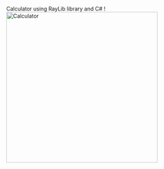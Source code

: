 Calculator using RayLib library and C#
!<img width="398" alt="Calculator" src="https://github.com/user-attachments/assets/d0b23f02-2e0b-4f7e-a89d-db9f00220bf6" />
